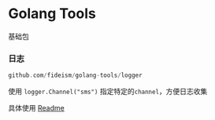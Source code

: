# Golang Tools

基础包

### 日志

```go
github.com/fideism/golang-tools/logger
```

使用 `logger.Channel("sms")` 指定特定的`channel`，方便日志收集

具体使用 [Readme](./logger)

